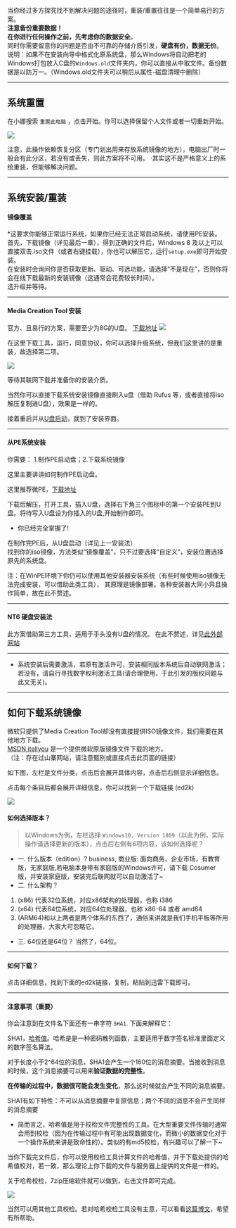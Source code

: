 当你经过多方探究找不到解决问题的途径时，重装/重置往往是一个简单易行的方案。  
**注意备份重要数据！**  
**在你进行任何操作之前，先考虑你的数据安全**。  
同时你需要留意你的问题是否由不可靠的存储介质引发，**硬盘有价，数据无价**。  
说明：如果不在安装向导中格式化原系统盘，那么Windows将自动把老的Windows打包放入C盘的`Windows.old`文件夹内，你可以直接从中取文件。备份数据是以防万一。（Windows.old文件夹可以稍后从属性-磁盘清理中删除）

---
## 系统重置
  
在小娜搜索 `重置此电脑` ，点击开始。你可以选择保留个人文件或者一切重新开始。

![](https://i.loli.net/2019/05/12/5cd7a28629ee9.jpg)

注意，此操作依赖恢复分区（专门划出用来存放系统镜像的地方），电脑出厂时一般会有此分区，若没有或丢失，则此方案将不可用。
·其实这不是严格意义上的系统重装，但能够解决问题。

---
## 系统安装/重装

#### 镜像覆盖
*这要求你能够正常运行系统，如果你已经无法正常启动系统，请使用PE安装。  
首先，下载镜像（详见最后一章），得到正确的文件后，Windows 8 及以上可以直接双击.iso文件（或者右键挂载），你也可以解压它，运行`setup.exe`即可开始安装。  
在安装时会询问你是否获取更新、驱动、可选功能，请选择“不是现在”，否则你将会在线下载最新的安装镜像（这通常会花费较长时间）。  
选升级并等待。  

---
#### Media Creation Tool 安装
官方、且易行的方案，需要至少为8G的U盘。
[下载地址](https://www.microsoft.com/zh-cn/software-download/windows10 "官网下载地址")
![](https://i.loli.net/2019/05/12/5cd7a2863d5c7.jpg)

在这里下载工具，运行，同意协议，你可以选择升级系统，但我们这里讲的是重装，故选择第二项。

![](https://i.loli.net/2019/05/12/5cd7a2861fd7e.jpg)

等待其联网下载并准备你的安装介质。

当然你可以直接下载系统安装镜像直接刷入u盘（借助 Rufus 等，或者直接将iso解压复制进U盘），效果是一样的。

接着重启并从[U盘启动](https://jingyan.baidu.com/article/0aa22375184b1f88cc0d64ad.html "U盘启动")，就到了安装界面。

---
#### 从PE系统安装
你需要：
1.制作PE启动盘；2.下载系统镜像

这里主要讲讲如何制作PE启动盘。

这里推荐微PE，[下载地址](http://www.wepe.com.cn/download.html "Official Site")

下载后解压，打开工具，插入U盘，选择右下角三个图标中的第一个安装PE到U盘。将待写入U盘设为你插入的U盘,开始制作即可。

- 你已经完全掌握了!

在制作完PE后，从U盘启动（详见上一安装法）  
找到你的iso镜像，方法类似“镜像覆盖”，只不过要选择“自定义”，安装位置选择原先的系统盘。


注：在WinPE环境下你仍可以使用其他安装器安装系统（有些时候使用iso镜像无法完成安装，可以借助此类工具）， 其原理是镜像部署。各种安装器大同小异且操作简单，故在此不赘述。


---
#### NT6 硬盘安装法
此方案借助第三方工具，适用于手头没有U盘的情况。
在此不赘述，详见[此外部网站](https://www.xitongtiandi.com/wenzhang/10285.html "此外部网站")

---

- 系统安装后需要激活，若原有激活许可，安装相同版本系统后自动联网激活；若没有，请自行寻找数字权利激活工具(请合理使用，于此引发的版权问题与此文无关)。  

---
## 如何下载系统镜像
微软只提供了Media Creation Tool却没有直接提供ISO镜像文件，我们需要在其他地方下载。  
[MSDN,itellyou](https://msdn.itellyou.cn/) 是一个提供微软原版镜像文件下载的地方。   
（注：存在过山寨网站，请注意甄别或直接点击此页面的链接）  

如下图，左栏是文件分类，点击后会展开具体内容，点击后右侧显示详细信息。  

点击每个条目后都会展开详细信息，你可以找到一个下载链接 (ed2k)

![](https://i.loli.net/2019/05/12/5cd7a6ae6863c.jpg)


#### 如何选择版本？
  
> 以Windows为例，左栏选择 `Windows10, Version 1809`（以此为例，实际操作请选择更新的版本），点击后右侧有6项内容，该如何选择呢？  
 
- 一. 什么版本（edition）?
business, 商业版: 面向商务、企业市场，有教育版，无家庭版,若电脑本身带有家庭版的Windows许可，请下载 Cosumer 版，并安装家庭版，安装完后联网就可以自动激活了~
&nbsp;
- 二. 什么架构？
1. (x86) 代表32位系统，对应x86架构的处理器，也称 i386
2. (x64) 代表64位系统，对应64位处理器，也称 x86-64 或者 amd64
3. (ARM64)和以上两者是两个体系的东西了，通俗来讲就是我们手机平板等所用的处理器，大家大可忽略它。
		
		
- 三. 64位还是64位？
	当然了，64位。
		
---
#### 如何下载？

点击详细信息，找到下面的ed2k链接，复制，粘贴到迅雷下载即可。

---
#### 注意事项（重要）

你会注意到在文件名下面还有一串字符 `SHA1`. 下面来解释它：

SHA1，[哈希值](https://baike.baidu.com/item/%E5%93%88%E5%B8%8C%E5%80%BC)。哈希是是一种密码散列函数，主要适用于数字签名标准里面定义的数字签名算法。

对于长度小于2^64位的消息，SHA1会产生一个160位的消息摘要。当接收到消息的时候，这个消息摘要可以用来**验证数据的完整性**。

**在传输的过程中，数据很可能会发生变化**，那么这时候就会产生不同的消息摘要。 

SHA1有如下特性：不可以从消息摘要中复原信息；两个不同的消息不会产生同样的消息摘要

- 简而言之，哈希值是用于校检文件完整性的工具。在大型重要文件传输时通常会用到校检（因为在传输过程中有可能出现数据变化，而微小的数据变化对于一个操作系统来讲是致命性的）。类似的有md5校检，有兴趣可以了解一下~

当你下载完文件后，你可以使用校检工具计算文件的哈希值，并于下载处提供的哈希值校对，若一致，那么理论上你下载的文件与服务器上提供的文件是一样的。

关于哈希校检，7zip压缩软件就可以做到，右击文件即可完成。

![](https://i.loli.net/2019/05/12/5cd7a6ae3e49c.jpg)

当然可以用其他工具校检。若对哈希校检工具没有主意，可以看看[这篇博文](http://blog.51cto.com/eastsky0/408371 "SHA-1")，希望有所帮助。